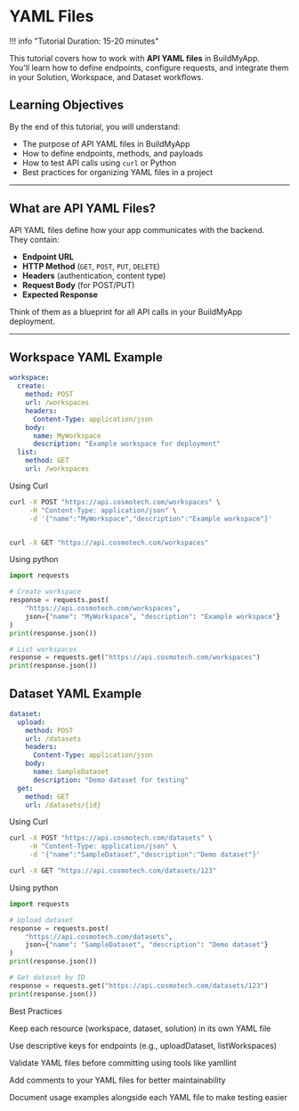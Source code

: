 # YAML Files

!!! info "Tutorial Duration: 15-20 minutes"

This tutorial covers how to work with **API YAML files** in BuildMyApp.  
You'll learn how to define endpoints, configure requests, and integrate them in your Solution, Workspace, and Dataset workflows.

## Learning Objectives

By the end of this tutorial, you will understand:

- The purpose of API YAML files in BuildMyApp  
- How to define endpoints, methods, and payloads  
- How to test API calls using `curl` or Python  
- Best practices for organizing YAML files in a project  

---

## What are API YAML Files?

API YAML files define how your app communicates with the backend.  
They contain:

- **Endpoint URL**  
- **HTTP Method** (`GET`, `POST`, `PUT`, `DELETE`)  
- **Headers** (authentication, content type)  
- **Request Body** (for POST/PUT)  
- **Expected Response**  

Think of them as a blueprint for all API calls in your BuildMyApp deployment.  

---

## Workspace YAML Example

```yaml title="workspace.yaml"
workspace:
  create:
    method: POST
    url: /workspaces
    headers:
      Content-Type: application/json
    body:
      name: MyWorkspace
      description: "Example workspace for deployment"
  list:
    method: GET
    url: /workspaces
```
Using Curl
```bash
curl -X POST "https://api.cosmotech.com/workspaces" \
     -H "Content-Type: application/json" \
     -d '{"name":"MyWorkspace","description":"Example workspace"}'


curl -X GET "https://api.cosmotech.com/workspaces"
```
Using python
``` py
import requests

# Create workspace
response = requests.post(
    "https://api.cosmotech.com/workspaces",
    json={"name": "MyWorkspace", "description": "Example workspace"}
)
print(response.json())

# List workspaces
response = requests.get("https://api.cosmotech.com/workspaces")
print(response.json())
```


## Dataset YAML Example

``` yaml
dataset:
  upload:
    method: POST
    url: /datasets
    headers:
      Content-Type: application/json
    body:
      name: SampleDataset
      description: "Demo dataset for testing"
  get:
    method: GET
    url: /datasets/{id}
```
Using Curl
```bash
curl -X POST "https://api.cosmotech.com/datasets" \
     -H "Content-Type: application/json" \
     -d '{"name":"SampleDataset","description":"Demo dataset"}'

curl -X GET "https://api.cosmotech.com/datasets/123"
```

Using python
```py
import requests

# Upload dataset
response = requests.post(
    "https://api.cosmotech.com/datasets",
    json={"name": "SampleDataset", "description": "Demo dataset"}
)
print(response.json())

# Get dataset by ID
response = requests.get("https://api.cosmotech.com/datasets/123")
print(response.json())
```

Best Practices

Keep each resource (workspace, dataset, solution) in its own YAML file

Use descriptive keys for endpoints (e.g., uploadDataset, listWorkspaces)

Validate YAML files before committing using tools like yamllint

Add comments to your YAML files for better maintainability

Document usage examples alongside each YAML file to make testing easier